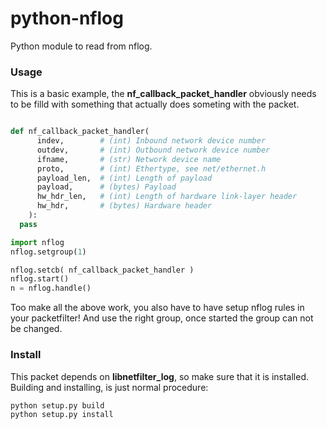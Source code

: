 # python-nflog
Python module to read from nflog.

### Usage

This is a basic example, the **nf_callback_packet_handler** obviously needs to be filld with something that actually does someting with the packet.

```python

def nf_callback_packet_handler(
      indev,        # (int) Inbound network device number
      outdev,       # (int) Outbound network device number
      ifname,       # (str) Network device name
      proto,        # (int) Ethertype, see net/ethernet.h
      payload_len,  # (int) Length of payload
      payload,      # (bytes) Payload
      hw_hdr_len,   # (int) Length of hardware link-layer header
      hw_hdr,       # (bytes) Hardware header
    ):
  pass

import nflog
nflog.setgroup(1) 

nflog.setcb( nf_callback_packet_handler )
nflog.start()
n = nflog.handle()
```

Too make all the above work, you also have to have setup nflog rules in your packetfilter! And use the right group, once started the group can not be changed.

### Install
This packet depends on **libnetfilter_log**, so make sure that it is installed.
Building and installing, is just normal procedure:
```sh
python setup.py build
python setup.py install
```

